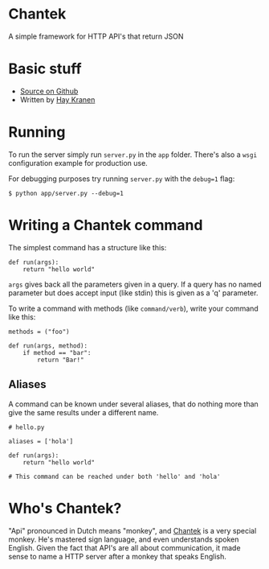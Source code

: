 Chantek
=======
A simple framework for HTTP API's that return JSON

# Basic stuff
* [Source on Github](http://github.com/hay/chantek)
* Written by [Hay Kranen](http://github.com/hay)

# Running
To run the server simply run `server.py` in the `app` folder. There's also a `wsgi` configuration example for production use.

For debugging purposes try running `server.py` with the `debug=1` flag:

    $ python app/server.py --debug=1

# Writing a Chantek command
The simplest command has a structure like this:

    def run(args):
        return "hello world"

`args` gives back all the parameters given in a query. If a query has no named parameter but does accept input (like stdin) this is given as a 'q' parameter.

To write a command with methods (like `command/verb`), write your command like this:

    methods = ("foo")

    def run(args, method):
        if method == "bar":
            return "Bar!"

## Aliases
A command can be known under several aliases, that do nothing more than give the same results under a different name.

    # hello.py

    aliases = ['hola']

    def run(args):
        return "hello world"

    # This command can be reached under both 'hello' and 'hola'

# Who's Chantek?
"Api" pronounced in Dutch means "monkey", and [Chantek](https://en.wikipedia.org/wiki/Chantek) is a very special monkey. He's mastered sign language, and even understands spoken English. Given the fact that API's are all about communication, it made sense to name a HTTP server after a monkey that speaks English.
